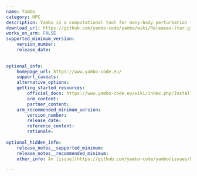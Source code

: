 ```yaml
---
name: Yambo
category: HPC
description: Yambo is a computational tool for many-body perturbation theory, used to analyze electronic properties of materials in solid-state physics.
download_url: https://github.com/yambo-code/yambo/wiki/Releases-(tar.gz-format)
works_on_arm: FALSE
supported_minimum_version:
    version_number:
    release_date:
 
 
optional_info:
    homepage_url: https://www.yambo-code.eu/
    support_caveats:
    alternative_options:
    getting_started_resources:
        official_docs: https://www.yambo-code.eu/wiki/index.php/Install_Yambo_on_Ubuntu/LinuxMint
        arm_content:
        partner_content:
    arm_recommended_minimum_version:
        version_number:
        release_date:
        reference_content:
        rationale:
 
optional_hidden_info:
    release_notes__supported_minimum:
    release_notes__recommended_minimum:
    other_info: An [issue](https://github.com/yambo-code/yambo/issues/53) has been raised regarding aarch64 support but issue is still open with no resolution also tried to build the latest version of yambo but it is failing with reason "Platform <aarch64-unknown-linux-gnu> is not supported".
 
---
```

